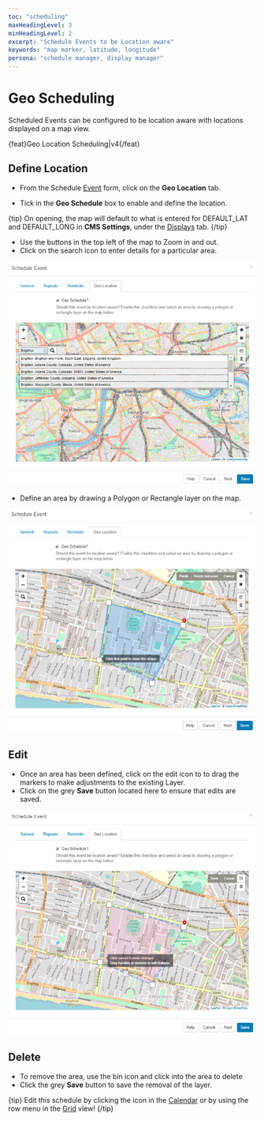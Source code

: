 ```yaml
---
toc: "scheduling"
maxHeadingLevel: 3
minHeadingLevel: 2
excerpt: "Schedule Events to be Location aware"
keywords: "map marker, latitude, longitude"
persona: "schedule manager, display manager"
---
```


# Geo Scheduling

Scheduled Events can be configured to be location aware with locations displayed on a map view.

{feat}Geo Location Scheduling|v4{/feat}

## Define Location

- From the Schedule [Event](scheduling_events.html) form, click on the **Geo Location** tab.

- Tick in the **Geo Schedule** box to enable and define the location.


{tip}
On opening, the map will default to what is entered for DEFAULT_LAT and DEFAULT_LONG in **CMS Settings**, under the [Displays](tour_cms_settings.html#content-displays) tab.
{/tip}

- Use the buttons in the top left of the map to Zoom in and out. 
- Click on the search icon to enter details for a particular area.

![Geolocation Search](img/v4_schedule_geolocation_search.png)

- Define an area by drawing a Polygon or Rectangle layer on the map.

![Polygon Layer](img/v4_schedule_polygon.png)

## Edit

- Once an area has been defined, click on the edit icon to to drag the markers to make adjustments to the existing Layer. 
- Click on the grey **Save** button located here to ensure that edits are saved.

![Edit Layer](img/v4_schedule_edit_layer.png)

## Delete

- To remove the area, use the bin icon and click into the area to delete
- Click the grey **Save** button to save the removal of the layer.

{tip}
Edit this schedule by clicking the icon in the [Calendar](scheduling_management.html#content-calendar-view) or by using the row menu in the [Grid](scheduling_management.html#content-grid-view) view!
{/tip}



